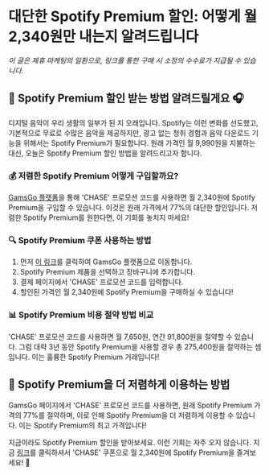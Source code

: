 # 대단한 Spotify Premium 할인: 어떻게 월 2,340원만 내는지 알려드립니다

*이 글은 제휴 마케팅의 일환으로, 링크를 통한 구매 시 소정의 수수료가 지급될 수 있습니다.*

## 🎵 Spotify Premium 할인 받는 방법 알려드릴게요 🎧

디지털 음악이 우리 생활의 일부가 된 지 오래입니다. Spotify는 이런 변화를 선도했고, 기본적으로 무료로 수많은 음악을 제공하지만, 광고 없는 청취 경험과 음악 다운로드 기능을 위해서는 Spotify Premium가 필요합니다. 원래 가격인 월 9,990원을 지불하는 대신, 오늘은 Spotify Premium 할인 방법을 알려드리고자 합니다.

### 💰 저렴한 Spotify Premium 어떻게 구입할까요?

[GamsGo 플랫폼](https://www.gamsgo.com/partner/ykeX7B)을 통해 'CHASE' 프로모션 코드를 사용하면 월 2,340원에 Spotify Premium을 구입할 수 있습니다. 이것은 원래 가격에서 77%의 대단한 할인입니다. 저렴한 Spotify Premium를 원한다면, 이 기회를 놓치지 마세요!

### 🔍 Spotify Premium 쿠폰 사용하는 방법

1. 먼저 [이 링크](https://www.gamsgo.com/partner/ykeX7B)를 클릭하여 GamsGo 플랫폼으로 이동합니다.
2. Spotify Premium 제품을 선택하고 장바구니에 추가합니다.
3. 결제 페이지에서 'CHASE' 프로모션 코드를 입력합니다.
4. 할인된 가격인 월 2,340원에 Spotify Premium을 구매하실 수 있습니다!

### 📊 Spotify Premium 비용 절약 방법 비교

'CHASE' 프로모션 코드를 사용하면 월 7,650원, 연간 91,800원을 절약할 수 있습니다. 그럼 대략 3년 동안 Spotify Premium을 사용할 경우 총 275,400원을 절약하는 셈입니다. 이는 훌륭한 Spotify Premium 거래입니다!

## 💸 Spotify Premium을 더 저렴하게 이용하는 방법

GamsGo 페이지에서 'CHASE' 프로모션 코드를 사용하면, 원래 Spotify Premium 가격의 77%를 절약하며, 이로 인해 Spotify Premium을 더 저렴하게 이용할 수 있습니다. 이는 Spotify Premium의 최고 가격입니다!

지금이라도 Spotify Premium 할인을 받아보세요. 이런 기회는 자주 오지 않습니다. 지금 [링크](https://www.gamsgo.com/partner/ykeX7B)를 클릭하셔서 'CHASE' 쿠폰으로 월 2,340원에 Spotify Premium을 즐겨보세요! 🎉
